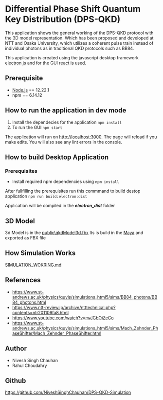 # Differential Phase Shift Quantum Key Distribution (DPS-QKD)

This application shows the general working of the DPS-QKD protocol with the 3D model representation.
Which has been proposed and developed at NTT and Osaka University, which utilizes a coherent pulse train instead of individual photons as in traditional QKD protocols such as BB84.

This application is created using the javascript desktop framework [electron.js](https://www.electronjs.org/) and for the GUI [react](https://reactjs.org/) is used.

## Prerequisite

- [Node.js](https://nodejs.org/) == 12.22.1
- npm == 6.14.12

## How to run the application in dev mode

1. Install the dependecies for the application
   `npm install`
2. To run the GUI
   `npm start`

The application will run on [http://localhost:3000](http://localhost:3000).
The page will reload if you make edits.
You will also see any lint errors in the console.

## How to build Desktop Application

### Prerequisites

- Install required npm dependencies using `npm install`

After fullfilling the prerequisites run this commmand to build destop application `npm run build:electron:dist`

Application will be compiled in the **_electron_dist_** folder

## 3D Model

3d Model is in the [public\qkdModel3d.fbx](public/qkdModel3d.fbx)
Its is build in the [Maya](https://www.autodesk.com/products/maya) and exported as FBX file

## How Simulation Works

[SIMULATION_WOKRING.md](SIMULATION_WORKING.md)

## References

- https://www.st-andrews.ac.uk/physics/quvis/simulations_html5/sims/BB84_photons/BB84_photons.html
- https://www.ntt-review.jp/archive/ntttechnical.php?contents=ntr201109fa8.html
- https://www.youtube.com/watch?v=rwJGbOiZeCo
- https://www.st-andrews.ac.uk/physics/quvis/simulations_html5/sims/Mach_Zehnder_PhaseShifter/Mach_Zehnder_PhaseShifter.html

## Author

- Nivesh Singh Chauhan
- Rahul Choudahry

## Github

https://github.com/NiveshSinghChauhan/DPS-QKD-Simulation
